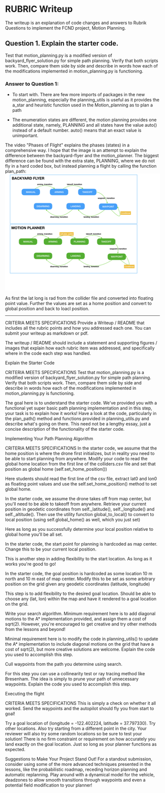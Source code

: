 # RUBRIC Writeup

The writeup is an explanation of code changes and answers to Rubrik Questions to implement the FCND project, Motion Planning. 

## Question 1. Explain the starter code. 
Test that motion_planning.py is a modified version of backyard_flyer_solution.py for simple path planning. Verify that both scripts work. Then, compare them side by side and describe in words how each of the modifications implemented in motion_planning.py is functioning.

### Answer to Question 1:     
- To start with. There are few more imports of packages in the new motion_planning, especially the planning_utils is useful as it provides the a_star and heuristic function used in the Motion_planning as to plan a path

- The enumeration states are different, the motion planning provides one additional state, namely, PLANNING and all states have the value auto() instead of a default number. auto() means that an exact value is unimportant. 

The video "Phases of Flight" explains the phases (states) in a comprehensive way. I hope that the image is an attempt to explain the difference between the backyard-flyer and the motion_planner. The biggest difference can be found with the extra state, PLANNING, where we do not fly in a hard coded box, but instead planning a flight by calling the function plan_path:
![planning phases](./misc/states/states.png)

As first the lat long is rad from the collider file and converted into floating point value. Further the values are set as a home position and convert to global position and back to loacl position.












-------------------------------------------------------------------------------------------------- 

CRITERIA
MEETS SPECIFICATIONS
Provide a Writeup / README that includes all the rubric points and how you addressed each one. You can submit your writeup as markdown or pdf.

The writeup / README should include a statement and supporting figures / images that explain how each rubric item was addressed, and specifically where in the code each step was handled.

Explain the Starter Code

CRITERIA
MEETS SPECIFICATIONS
Test that motion_planning.py is a modified version of backyard_flyer_solution.py for simple path planning. Verify that both scripts work. Then, compare them side by side and describe in words how each of the modifications implemented in motion_planning.py is functioning.

The goal here is to understand the starter code. We've provided you with a functional yet super basic path planning implementation and in this step, your task is to explain how it works! Have a look at the code, particularly in the plan_path() method and functions provided in planning_utils.py and describe what's going on there. This need not be a lengthy essay, just a concise description of the functionality of the starter code.

Implementing Your Path Planning Algorithm

CRITERIA
MEETS SPECIFICATIONS
In the starter code, we assume that the home position is where the drone first initializes, but in reality you need to be able to start planning from anywhere. Modify your code to read the global home location from the first line of the colliders.csv file and set that position as global home (self.set_home_position())

Here students should read the first line of the csv file, extract lat0 and lon0 as floating point values and use the self.set_home_position() method to set global home.

In the starter code, we assume the drone takes off from map center, but you'll need to be able to takeoff from anywhere. Retrieve your current position in geodetic coordinates from self._latitude(), self._longitude() and self._altitude(). Then use the utility function global_to_local() to convert to local position (using self.global_home() as well, which you just set)

Here as long as you successfully determine your local position relative to global home you'll be all set.

In the starter code, the start point for planning is hardcoded as map center. Change this to be your current local position.

This is another step in adding flexibility to the start location. As long as it works you're good to go!

In the starter code, the goal position is hardcoded as some location 10 m north and 10 m east of map center. Modify this to be set as some arbitrary position on the grid given any geodetic coordinates (latitude, longitude)

This step is to add flexibility to the desired goal location. Should be able to choose any (lat, lon) within the map and have it rendered to a goal location on the grid.

Write your search algorithm. Minimum requirement here is to add diagonal motions to the A* implementation provided, and assign them a cost of sqrt(2). However, you're encouraged to get creative and try other methods from the lessons and beyond!

Minimal requirement here is to modify the code in planning_utils() to update the A* implementation to include diagonal motions on the grid that have a cost of sqrt(2), but more creative solutions are welcome. Explain the code you used to accomplish this step.

Cull waypoints from the path you determine using search.

For this step you can use a collinearity test or ray tracing method like Bresenham. The idea is simply to prune your path of unnecessary waypoints. Explain the code you used to accomplish this step.

Executing the flight

CRITERIA
MEETS SPECIFICATIONS
This is simply a check on whether it all worked. Send the waypoints and the autopilot should fly you from start to goal!

Try a goal location of (longitude = -122.402224, latitude = 37.797330). Try other locations. Also try starting from a different point in the city. Your reviewer will also try some random locations so be sure to test your solution! There is no firm constraint or requirement on how accurately you land exactly on the goal location. Just so long as your planner functions as expected.

Suggestions to Make Your Project Stand Out!
For a standout submission, consider using some of the more advanced techniques presented in the lessons, like the probabilistic roadmap, receding horizon planning and automatic replanning. Play around with a dynamical model for the vehicle, deadzones to allow smooth transitions through waypoints and even a potential field modification to your planner!
